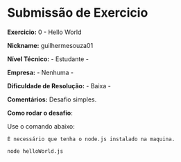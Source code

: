 # Submissão de Exercicio

**Exercicio:** 0 - Hello World

**Nickname:** guilhermesouza01

**Nível Técnico:** - Estudante -

**Empresa:** - Nenhuma -


**Dificuldade de Resolução:** - Baixa -

**Comentários:** Desafio simples.

**Como rodar o desafio**: 

Use o comando abaixo: 
```
É necessário que tenha o node.js instalado na maquina.

node helloWorld.js
```